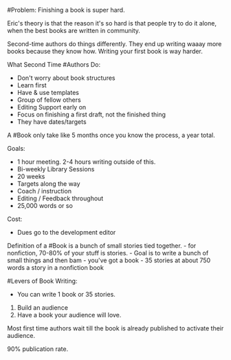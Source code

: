 #Problem: Finishing a book is super hard.

Eric's theory is that the reason it's so hard is that people try to do it alone, when the best books are written in community. 

Second-time authors do things differently. They end up writing waaay more books because they know how. Writing your first book is way harder. 

What Second Time #Authors Do: 

- Don't worry about book structures
- Learn first
- Have & use templates
- Group of fellow others
- Editing Support early on
- Focus on finishing a first draft, not the finished thing
- They have dates/targets


A #Book only take like 5 months once you know the process, a year total. 

Goals:

- 1 hour meeting. 2-4 hours writing outside of this.
- Bi-weekly Library Sessions
- 20 weeks
- Targets along the way
- Coach / instruction
- Editing / Feedback throughout
- 25,000 words or so

Cost: 
- Dues go to the development editor

Definition of a #Book is a bunch of small stories tied together. 
	- for nonfiction, 70-80% of your stuff is stories.
	- Goal is to write a bunch of small things and then bam - you've got a book
	- 35 stories at about 750 words a story in a nonfiction book
	
	
#Levers of Book Writing:
- You can write 1 book or 35 stories. 


1. Build an audience
2. Have a book your audience will love. 

Most first time authors wait till the book is already published to activate their audience. 

90% publication rate.